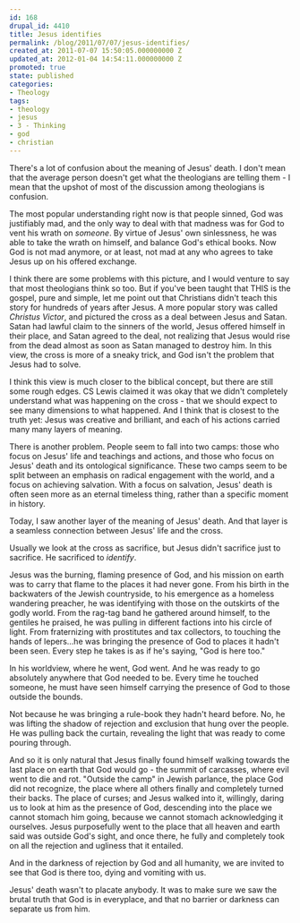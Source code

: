 ```yaml
---
id: 168
drupal_id: 4410
title: Jesus identifies
permalink: /blog/2011/07/07/jesus-identifies/
created_at: 2011-07-07 15:50:05.000000000 Z
updated_at: 2012-01-04 14:54:11.000000000 Z
promoted: true
state: published
categories:
- Theology
tags:
- theology
- jesus
- 3 - Thinking
- god
- christian
---
```

There's a lot of confusion about the meaning of Jesus' death. I don't mean that the average person doesn't get what the theologians are telling them - I mean that the upshot of most of the discussion among theologians is confusion.

The most popular understanding right now is that people sinned, God was justifiably mad, and the only way to deal with that madness was for God to vent his wrath on <em>someone</em>. By virtue of Jesus' own sinlessness, he was able to take the wrath on himself, and balance God's ethical books. Now God is not mad anymore, or at least, not mad at any who agrees to take Jesus up on his offered exchange.

I think there are some problems with this picture, and I would venture to say that most theologians think so too. But if you've been taught that THIS is the gospel, pure and simple, let me point out that Christians didn't teach this story for hundreds of years after Jesus. A more popular story was called <em>Christus Victor</em>, and pictured the cross as a deal between Jesus and Satan. Satan had lawful claim to the sinners of the world, Jesus offered himself in their place, and Satan agreed to the deal, not realizing that Jesus would rise from the dead almost as soon as Satan managed to destroy him. In this view, the cross is more of a sneaky trick, and God isn't the problem that Jesus had to solve.

I think this view is much closer to the biblical concept, but there are still some rough edges. CS Lewis claimed it was okay that we didn't completely understand what was happening on the cross - that we should expect to see many dimensions to what happened. And I think that is closest to the truth yet: Jesus was creative and brilliant, and each of his actions carried many many layers of meaning.

There is another problem. People seem to fall into two camps: those who focus on Jesus' life and teachings and actions, and those who focus on Jesus' death and its ontological significance. These two camps seem to be split between an emphasis on radical engagement with the world, and a focus on achieving salvation. With a focus on salvation, Jesus' death is often seen more as an eternal timeless thing, rather than a specific moment in history.

Today, I saw another layer of the meaning of Jesus' death. And that layer is a seamless connection between Jesus' life and the cross.

Usually we look at the cross as sacrifice, but Jesus didn't sacrifice just to sacrifice. He sacrificed to <em>identify</em>.

Jesus was the burning, flaming presence of God, and his mission on earth was to carry that flame to the places it had never gone. From his birth in the backwaters of the Jewish countryside, to his emergence as a homeless wandering preacher, he was identifying with those on the outskirts of the godly world. From the rag-tag band he gathered around himself, to the gentiles he praised, he was pulling in different factions into his circle of light. From fraternizing with prostitutes and tax collectors, to touching the hands of lepers...he was bringing the presence of God to places it hadn't been seen. Every step he takes is as if he's saying, "God is here too."

In his worldview, where he went, God went. And he was ready to go absolutely anywhere that God needed to be. Every time he touched someone, he must have seen himself carrying the presence of God to those outside the bounds.

Not because he was bringing a rule-book they hadn't heard before. No, he was lifting the shadow of rejection and exclusion that hung over the people. He was pulling back the curtain, revealing the light that was ready to come pouring through.

And so it is only natural that Jesus finally found himself walking towards the last place on earth that God would go - the summit of carcasses, where evil went to die and rot. "Outside the camp" in Jewish parlance, the place God did not recognize, the place where all others finally and completely turned their backs. The place of curses; and Jesus walked into it, willingly, daring us to look at him as the presence of God, descending into the place we cannot stomach him going, because we cannot stomach acknowledging it ourselves. Jesus purposefully went to the place that all heaven and earth said was outside God's sight, and once there, he fully and completely took on all the rejection and ugliness that it entailed.

And in the darkness of rejection by God and all humanity, we are invited to see that God is there too, dying and vomiting with us.

Jesus' death wasn't to placate anybody. It was to make sure we saw the brutal truth that God is in everyplace, and that no barrier or darkness can separate us from him.
